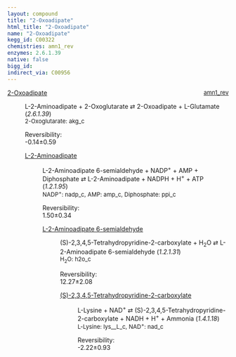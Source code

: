 ```yaml
---
layout: compound
title: "2-Oxoadipate"
html_title: "2-Oxoadipate"
name: "2-Oxoadipate"
kegg_id: C00322
chemistries: amn1_rev
enzymes: 2.6.1.39
native: false
bigg_id:
indirect_via: C00956
---
```

<dl><dt class="rs-product"><a class="link-dark" data-bs-html="true" data-bs-title="KEGG: C00322" data-bs-toggle="tooltip" href="{{ site.url }}{{ site.baseurl }}/compounds/C00322">2-Oxoadipate</a><span style="float: right; max-width: 40%"><a class="link-dark opacity-50" href="{{ site.url }}{{ site.baseurl }}/chemistries/amn1_rev" style="font-size: small; word-wrap: anywhere;">amn1_rev</a></span></dt><dd><p>L-2-Aminoadipate + 2-Oxoglutarate ⇄ 2-Oxoadipate + L-Glutamate (<i>2.6.1.39</i>)<br/><span style="font-size: small;"><span data-bs-html="true" data-bs-title="KEGG: C00026" data-bs-toggle="tooltip">2-Oxoglutarate</span>: akg_c</span><br/><div class="reversibility_info">Reversibility: <div class="progress" style="flex-direction: row-reverse;"><div aria-valuemax="10" aria-valuemin="0" aria-valuenow="-0.1436034009387977" class="progress-bar bg-success" role="progressbar" style="width: 1.44%"></div><div aria-valuemax="10" aria-valuemin="0" aria-valuenow="-0.1436034009387977" class="progress-bar bg-warning" role="progressbar" style="width: 5.92%"></div></div><span>-0.14±0.59</span><div class="progress"><div aria-valuemax="10" aria-valuemin="0" aria-valuenow="-0.1436034009387977" class="progress-bar bg-danger" role="progressbar" style="width: 0%"></div></div></div></p><dl><dt><a class="link-dark" data-bs-html="true" data-bs-title="KEGG: C00956" data-bs-toggle="tooltip" href="{{ site.url }}{{ site.baseurl }}/compounds/C00956">L-2-Aminoadipate</a><span style="float: right; max-width: 40%"><a class="link-dark opacity-50" href="{{ site.url }}{{ site.baseurl }}/chemistries/None" style="font-size: small; word-wrap: anywhere;"></a></span></dt><dd><p>L-2-Aminoadipate 6-semialdehyde + NADP<sup>+</sup> + AMP + Diphosphate ⇄ L-2-Aminoadipate + NADPH + H<sup>+</sup> + ATP (<i>1.2.1.95</i>)<br/><span style="font-size: small;"><span data-bs-html="true" data-bs-title="KEGG: C00006" data-bs-toggle="tooltip">NADP<sup>+</sup></span>: nadp_c, <span data-bs-html="true" data-bs-title="KEGG: C00020" data-bs-toggle="tooltip">AMP</span>: amp_c, <span data-bs-html="true" data-bs-title="KEGG: C00013" data-bs-toggle="tooltip">Diphosphate</span>: ppi_c</span><br/><div class="reversibility_info">Reversibility: <div class="progress"><div aria-valuemax="100" aria-valuemin="0" aria-valuenow="0" class="progress-bar bg-success" role="progressbar" style="width: 0%"></div></div><span>1.50±0.34</span><div class="progress"><div aria-valuemax="10" aria-valuemin="0" aria-valuenow="1.5038184262156158" class="progress-bar bg-danger" role="progressbar" style="width: 15.04%"></div><div aria-valuemax="10" aria-valuemin="0" aria-valuenow="1.5038184262156158" class="progress-bar bg-warning" role="progressbar" style="width: 3.36%"></div></div></div></p><dl><dt><a class="link-dark" data-bs-html="true" data-bs-title="KEGG: C04076" data-bs-toggle="tooltip" href="{{ site.url }}{{ site.baseurl }}/compounds/C04076">L-2-Aminoadipate 6-semialdehyde</a><span style="float: right; max-width: 40%"><a class="link-dark opacity-50" href="{{ site.url }}{{ site.baseurl }}/chemistries/None" style="font-size: small; word-wrap: anywhere;"></a></span></dt><dd><p>(S)-2,3,4,5-Tetrahydropyridine-2-carboxylate + H<sub>2</sub>O ⇄ L-2-Aminoadipate 6-semialdehyde (<i>1.2.1.31</i>)<br/><span style="font-size: small;"><span data-bs-html="true" data-bs-title="KEGG: C00001" data-bs-toggle="tooltip">H<sub>2</sub>O</span>: h2o_c</span><br/><div class="reversibility_info">Reversibility: <div class="progress"><div aria-valuemax="100" aria-valuemin="0" aria-valuenow="0" class="progress-bar bg-success" role="progressbar" style="width: 0%"></div></div><span>12.27±2.08</span><div class="progress"><div aria-valuemax="10" aria-valuemin="0" aria-valuenow="12.272375023541318" class="progress-bar bg-danger" role="progressbar" style="width: 122.72%"></div></div></div></p><dl><dt><a class="link-dark" data-bs-html="true" data-bs-title="KEGG: C00450" data-bs-toggle="tooltip" href="{{ site.url }}{{ site.baseurl }}/compounds/C00450">(S)-2,3,4,5-Tetrahydropyridine-2-carboxylate</a><span style="float: right; max-width: 40%"><a class="link-dark opacity-50" href="{{ site.url }}{{ site.baseurl }}/chemistries/None" style="font-size: small; word-wrap: anywhere;"></a></span></dt><dd><p>L-Lysine + NAD<sup>+</sup> ⇄ (S)-2,3,4,5-Tetrahydropyridine-2-carboxylate + NADH + H<sup>+</sup> + Ammonia (<i>1.4.1.18</i>)<br/><span style="font-size: small;"><span data-bs-html="true" data-bs-title="KEGG: C00047" data-bs-toggle="tooltip">L-Lysine</span>: lys__L_c, <span data-bs-html="true" data-bs-title="KEGG: C00003" data-bs-toggle="tooltip">NAD<sup>+</sup></span>: nad_c</span><br/><div class="reversibility_info">Reversibility: <div class="progress" style="flex-direction: row-reverse;"><div aria-valuemax="10" aria-valuemin="0" aria-valuenow="-2.2245586078704638" class="progress-bar bg-success" role="progressbar" style="width: 22.25%"></div><div aria-valuemax="10" aria-valuemin="0" aria-valuenow="-2.2245586078704638" class="progress-bar bg-warning" role="progressbar" style="width: 9.33%"></div></div><span>-2.22±0.93</span><div class="progress"><div aria-valuemax="10" aria-valuemin="0" aria-valuenow="-2.2245586078704638" class="progress-bar bg-danger" role="progressbar" style="width: 0%"></div></div></div></p><dl></dl></dd></dl></dd></dl></dd></dl></dd></dl>